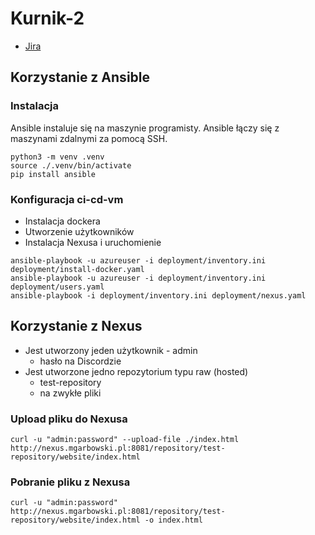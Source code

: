 # Kurnik-2

* [Jira](https://michluszcz.atlassian.net/jira/software/projects/SCRUM/boards/1/backlog)

## Korzystanie z Ansible

### Instalacja
Ansible instaluje się na maszynie programisty.
Ansible łączy się z maszynami zdalnymi za pomocą SSH.

```shell
python3 -m venv .venv
source ./.venv/bin/activate
pip install ansible
```

### Konfiguracja ci-cd-vm
* Instalacja dockera
* Utworzenie użytkowników
* Instalacja Nexusa i uruchomienie

```shell
ansible-playbook -u azureuser -i deployment/inventory.ini deployment/install-docker.yaml
ansible-playbook -u azureuser -i deployment/inventory.ini deployment/users.yaml
ansible-playbook -i deployment/inventory.ini deployment/nexus.yaml
```

## Korzystanie z Nexus
* Jest utworzony jeden użytkownik - admin
  * hasło na Discordzie
* Jest utworzone jedno repozytorium typu raw (hosted)
  * test-repository
  * na zwykłe pliki

### Upload pliku do Nexusa

```shell
curl -u "admin:password" --upload-file ./index.html http://nexus.mgarbowski.pl:8081/repository/test-repository/website/index.html
```

### Pobranie pliku z Nexusa

```shell
curl -u "admin:password" http://nexus.mgarbowski.pl:8081/repository/test-repository/website/index.html -o index.html
```